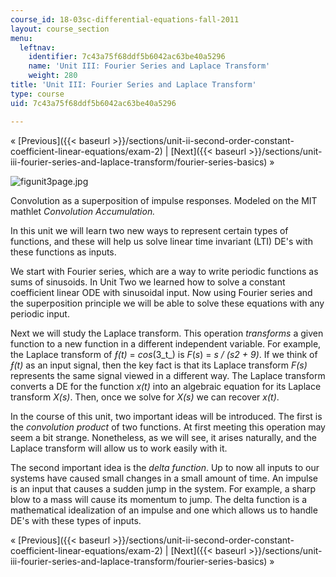 ```yaml
---
course_id: 18-03sc-differential-equations-fall-2011
layout: course_section
menu:
  leftnav:
    identifier: 7c43a75f68ddf5b6042ac63be40a5296
    name: 'Unit III: Fourier Series and Laplace Transform'
    weight: 280
title: 'Unit III: Fourier Series and Laplace Transform'
type: course
uid: 7c43a75f68ddf5b6042ac63be40a5296

---
```


« [Previous]({{< baseurl >}}/sections/unit-ii-second-order-constant-coefficient-linear-equations/exam-2) | [Next]({{< baseurl >}}/sections/unit-iii-fourier-series-and-laplace-transform/fourier-series-basics) »

![figunit3page.jpg](/coursemedia/18-03sc-differential-equations-fall-2011/eb17af89aa31f9404157cb04de77386c_figunit3page.jpg)

Convolution as a superposition of impulse responses. Modeled on the MIT mathlet _Convolution Accumulation._

In this unit we will learn two new ways to represent certain types of functions, and these will help us solve linear time invariant (LTI) DE's with these functions as inputs.

We start with Fourier series, which are a way to write periodic functions as sums of sinusoids. In Unit Two we learned how to solve a constant coefficient linear ODE with sinusoidal input. Now using Fourier series and the superposition principle we will be able to solve these equations with any periodic input.

Next we will study the Laplace transform. This operation _transforms_ a given function to a new function in a different independent variable. For example, the Laplace transform of _ƒ(t)_ = _cos_(3_t_) is _F_(_s_) = _s / (s2 + 9)_. If we think of _ƒ(t)_ as an input signal, then the key fact is that its Laplace transform _F(s)_ represents the same signal viewed in a different way. The Laplace transform converts a DE for the function _x(t)_ into an algebraic equation for its Laplace transform _X(s)_. Then, once we solve for _X(s)_ we can recover _x(t)_.

In the course of this unit, two important ideas will be introduced. The first is the _convolution product_ of two functions. At first meeting this operation may seem a bit strange. Nonetheless, as we will see, it arises naturally, and the Laplace transform will allow us to work easily with it.

The second important idea is the _delta function_. Up to now all inputs to our systems have caused small changes in a small amount of time. An impulse is an input that causes a sudden jump in the system. For example, a sharp blow to a mass will cause its momentum to jump. The delta function is a mathematical idealization of an impulse and one which allows us to handle DE's with these types of inputs.

« [Previous]({{< baseurl >}}/sections/unit-ii-second-order-constant-coefficient-linear-equations/exam-2) | [Next]({{< baseurl >}}/sections/unit-iii-fourier-series-and-laplace-transform/fourier-series-basics) »